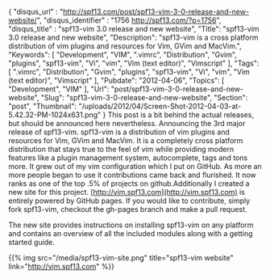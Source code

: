 {
	"disqus_url" : "http://spf13.com/post/spf13-vim-3-0-release-and-new-website/",
	"disqus_identifier" : "1756 http://spf13.com/?p=1756",
	"disqus_title" : "spf13-vim 3.0 release and new website",
	"Title": "spf13-vim 3.0 release and new website",
	"Description": "spf13-vim is a cross platform distribution of vim plugins and resources for Vim, GVim and MacVim.",
	"Keywords": [
		"Development",
		"VIM",
		".vimrc",
		"Distribution",
		"Gvim",
		"plugins",
		"spf13-vim",
		"Vi",
		"vim",
		"Vim (text editor)",
		"Vimscript"
	],
	"Tags": [
		".vimrc",
		"Distribution",
		"Gvim",
		"plugins",
		"spf13-vim",
		"Vi",
		"vim",
		"Vim (text editor)",
		"Vimscript"
	],
	"Pubdate": "2012-04-06",
	"Topics": [
		"Development",
		"VIM"
	],
	"Url": "post/spf13-vim-3-0-release-and-new-website",
	"Slug": "spf13-vim-3-0-release-and-new-website",
	"Section": "post",
	"Thumbnail": "/uploads/2012/04/Screen-Shot-2012-04-03-at-5.42.32-PM-1024x631.png"
}
This post is a bit behind the actual releases, but should be announced
here nevertheless. Announcing the 3rd major release of spf13-vim.
spf13-vim is a distribution of vim plugins and resources for Vim, GVim
and MacVim. It is a completely cross platform distribution that stays
true to the feel of vim while providing modern features like a plugin
management system, autocomplete, tags and tons more. It grew out of my
vim configuration which I put on GitHub. As more an more people began to
use it contributions came back and flurished. It now ranks as one of the
top .5% of projects on github.Additionally I created a new site for this
project. [http://vim.spf13.com](http://vim.spf13.com) is entirely
powered by GitHub pages. If you would like to contribute, simply fork
spf13-vim, checkout the gh-pages branch and make a pull request.

The new site provides instructions on installing spf13-vim on any
platform and contains an overview of all the included modules along with
a getting started guide.

{{% img src="/media/spf13-vim-site.png" title="spf13-vim website" link="http://vim.spf13.com" %}}
